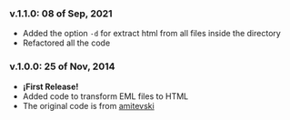 ### v.1.1.0: 08 of Sep, 2021

* Added the option `-d` for extract html from all files inside the directory
* Refactored all the code

### v.1.0.0: 25 of Nov, 2014

* **¡First Release!**
* Added code to transform EML files to HTML
* The original code is from [amitevski](https://github.com/amitevski/eml_to_html)